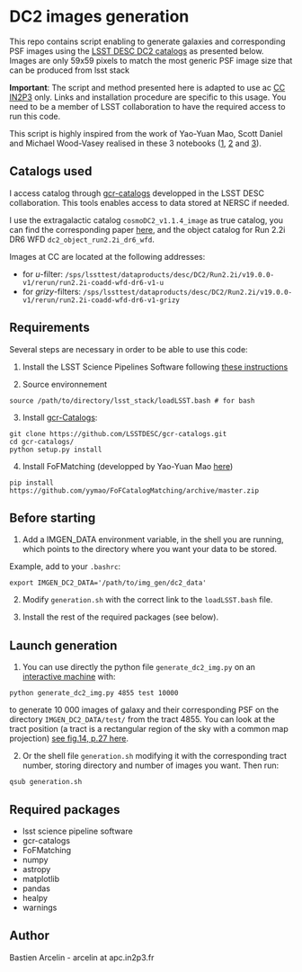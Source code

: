 # DC2 images generation

This repo contains script enabling to generate galaxies and corresponding PSF images using the [LSST DESC DC2 catalogs](https://arxiv.org/pdf/2010.05926.pdf) as presented below. Images are only 59x59 pixels to match the most generic PSF image size that can be produced from lsst stack

**Important**: The script and method presented here is adapted to use ac [CC IN2P3](https://doc.cc.in2p3.fr/index.html) only. Links and installation procedure are specific to this usage. You need to be a member of LSST collaboration to have the required access to run this code.

This script is highly inspired from the work of Yao-Yuan Mao, Scott Daniel and Michael Wood-Vasey realised in these 3 notebooks ([1](https://github.com/LSSTDESC/gcr-catalogs/blob/master/examples/GCRCatalogs%20Demo.ipynb), [2](https://github.com/LSSTDESC/DC2-analysis/blob/master/tutorials/matching_fof.ipynb) and [3](https://github.com/LSSTDESC/DC2-analysis/blob/master/tutorials/dm_butler_postage_stamps.ipynb)).

## Catalogs used
I access catalog through [gcr-catalogs](https://github.com/LSSTDESC/gcr-catalogs) developped in the LSST DESC collaboration. This tools enables access to data stored at NERSC if needed.

I use the extragalactic catalog ``cosmoDC2_v1.1.4_image`` as true catalog, you can find the corresponding paper [here](https://arxiv.org/pdf/1907.06530.pdf), and the object catalog for Run 2.2i DR6 WFD ``dc2_object_run2.2i_dr6_wfd``.

Images at CC are located at the following addresses:
- for *u*-filter: ``/sps/lssttest/dataproducts/desc/DC2/Run2.2i/v19.0.0-v1/rerun/run2.2i-coadd-wfd-dr6-v1-u``
- for *grizy*-filters: ``/sps/lssttest/dataproducts/desc/DC2/Run2.2i/v19.0.0-v1/rerun/run2.2i-coadd-wfd-dr6-v1-grizy``

## Requirements
Several steps are necessary in order to be able to use this code:
1. Install the LSST Science Pipelines Software following [these instructions](https://pipelines.lsst.io/install/newinstall.html)

2. Source environnement
``` 
source /path/to/directory/lsst_stack/loadLSST.bash # for bash 
```

3. Install [gcr-Catalogs](https://github.com/LSSTDESC/gcr-catalogs):
```
git clone https://github.com/LSSTDESC/gcr-catalogs.git
cd gcr-catalogs/
python setup.py install
```

4. Install FoFMatching (developped by Yao-Yuan Mao [here](https://github.com/yymao/FoFCatalogMatching/))
```
pip install https://github.com/yymao/FoFCatalogMatching/archive/master.zip
```

## Before starting
1. Add a IMGEN_DATA environment variable, in the shell you are running, which points to the directory where you want your data to be stored.

Example, add to your ``.bashrc``:
```
export IMGEN_DC2_DATA='/path/to/img_gen/dc2_data'
```

2. Modify ``generation.sh`` with the correct link to the ``loadLSST.bash`` file. 

3. Install the rest of the required packages (see below).

## Launch generation
1. You can use directly the python file ``generate_dc2_img.py`` on an [interactive machine](https://doc.cc.in2p3.fr/fr/Computing/job-types/job-interactive.html) with:
```
python generate_dc2_img.py 4855 test 10000
```
to generate 10 000 images of galaxy and their corresponding PSF on the directory ``IMGEN_DC2_DATA/test/`` from the tract 4855. You can look at the tract position (a tract is a rectangular region of the sky with a common map projection) [see fig.14, p.27 here](https://arxiv.org/pdf/2010.05926.pdf).

2. Or the shell file ``generation.sh`` modifying it with the corresponding tract number, storing directory and number of images you want. Then run:
```
qsub generation.sh
```

## Required packages
- lsst science pipeline software
- gcr-catalogs
- FoFMatching
- numpy
- astropy
- matplotlib
- pandas
- healpy
- warnings

## Author
Bastien Arcelin - arcelin at apc.in2p3.fr
